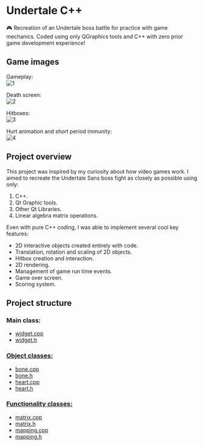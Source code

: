 # Undertale C++
🎮 Recreation of an Undertale boss battle for practice with game mechanics. Coded using only QGraphics tools and C++ with zero prior game development experience!

## Game images
Gameplay:<br>
![1](https://github.com/user-attachments/assets/4c8e9454-4b99-4bc9-9228-87135e5b051d)

Death screen:<br>
![2](https://github.com/user-attachments/assets/acb83a0c-6984-44fb-9a74-91fb9de84edf)

Hitboxes:<br>
![3](https://github.com/user-attachments/assets/5ab95f22-43df-474f-a44d-4b7b52abaf88)

Hurt animation and short period immunity: <br>
![4](https://github.com/user-attachments/assets/5bf8bd1d-b570-413e-ab32-2d1fb4896a20)

## Project overview
This project was inspired by my curiosity about how video games work. I aimed to recreate the Undertale Sans boss fight as closely as possible using only:
  1. C++.
  2. Qt Graphic tools.
  3. Other Qt Libraries.
  4. Linear algebra matrix operations.

Even with pure C++ coding, I was able to implement several cool key features:
  * 2D interactive objects created entirely with code.
  * Translation, rotation and scaling of 2D objects.
  * Hitbox creation and interaction.
  * 2D rendering.
  * Management of game run time events.
  * Game over screen.
  * Scoring system.

## Project structure
### Main class:
  * <a href="https://github.com/salvadorfr/Undertale-Cplusplus/blob/main/widget.cpp">  widget.cpp</href>
  * <a href="https://github.com/salvadorfr/Undertale-Cplusplus/blob/main/widget.h">    widget.h</href>
### Object classes:
  * <a href="https://github.com/salvadorfr/Undertale-Cplusplus/blob/main/bone.cpp">    bone.cpp</href>
  * <a href="https://github.com/salvadorfr/Undertale-Cplusplus/blob/main/bone.h">      bone.h</href>
  * <a href="https://github.com/salvadorfr/Undertale-Cplusplus/blob/main/heart.cpp">   heart.cpp</href>
  * <a href="https://github.com/salvadorfr/Undertale-Cplusplus/blob/main/heart.h">     heart.h</href>

### Functionality classes:
  * <a href="https://github.com/salvadorfr/Undertale-Cplusplus/blob/main/matrix.cpp">    matrix.cpp</href>
  * <a href="https://github.com/salvadorfr/Undertale-Cplusplus/blob/main/matrix.h">      matrix.h</href>
  * <a href="https://github.com/salvadorfr/Undertale-Cplusplus/blob/main/mapping.cpp">    mapping.cpp</href>
  * <a href="https://github.com/salvadorfr/Undertale-Cplusplus/blob/main/mapping.h">      mapping.h</href>
